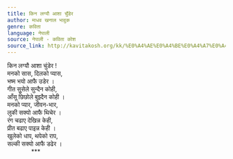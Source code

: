 ```yaml
---
title: किन लग्यौ आशा चुँडेर
author: माधव खनाल भावुक
genre: कविता
language: नेपाली
source: नेपाली - कविता कोश
source_link: http://kavitakosh.org/kk/%E0%A4%AE%E0%A4%BE%E0%A4%A7%E0%A4%B5_%E0%A4%96%E0%A4%A8%E0%A4%BE%E0%A4%B2_%E0%A4%AD%E0%A4%BE%E0%A4%B5%E0%A5%81%E0%A4%95
---
```


किन लग्यौ आशा चुंडेर !  
मनको सास, दिलको प्यास,  
भष्म भयो आफै उडेर ।  
गीत सुुसेले सुन्दैन कोही,  
आँसू छिछोले बुझ्दैन कोही ।  
मनको प्यार, जीवन-भार,  
लुकी सक्यो आफै थिचेर ।  
रंग चढाए देखिन्न केही,  
प्रीत बढाए पाइन्न केही ।  
खुलेको धाप, थपेको राप,  
सल्की सक्यो आफै डढेर ।  
              \*\*\*
